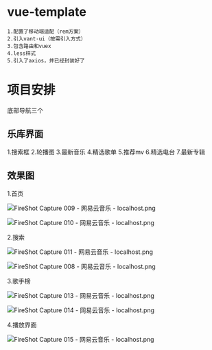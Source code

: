 # vue-template

```
1.配置了移动端适配（rem方案）
2.引入vant-ui（按需引入方式）
3.包含路由和vuex
4.less样式
5.引入了axios，并已经封装好了
```

# 项目安排
底部导航三个
## 乐库界面
1.搜索框
2.轮播图
3.最新音乐
4.精选歌单
5.推荐mv
6.精选电台
7.最新专辑

## 效果图

1.首页

![FireShot Capture 009 - 网易云音乐 - localhost.png](https://i.loli.net/2019/12/28/4bU3FBQcswipEhy.png)

![FireShot Capture 010 - 网易云音乐 - localhost.png](https://i.loli.net/2019/12/28/k5uG1PrHsBglN6W.png)

2.搜索

![FireShot Capture 011 - 网易云音乐 - localhost.png](https://i.loli.net/2019/12/28/p9xLgNGztKUrWSe.png)

![FireShot Capture 008 - 网易云音乐 - localhost.png](https://i.loli.net/2019/12/28/2yzXmqUuGHvas6h.png)

3.歌手榜

![FireShot Capture 013 - 网易云音乐 - localhost.png](https://i.loli.net/2019/12/28/DExA6NROVIHWJUo.png)

![FireShot Capture 014 - 网易云音乐 - localhost.png](https://i.loli.net/2019/12/28/T3bzco1eFlNAZ9p.png)

4.播放界面

![FireShot Capture 015 - 网易云音乐 - localhost.png](https://i.loli.net/2019/12/28/nRW7mBx58Iit9Gf.png)

